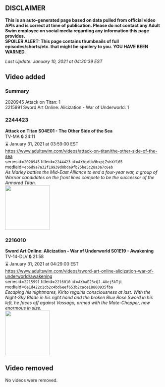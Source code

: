 ## DISCLAIMER
**This is an auto-generated page based on data pulled from official video APIs and is correct at time of publication. Please do not contact any Adult Swim employee on social media regarding any information this page provides.**  
**SPOILER ALERT: This page contains thumbnails of full episodes/shorts/etc. that might be spoilery to you. YOU HAVE BEEN WARNED.**  

_Last Update: January 10, 2021 at 04:30:39 EST_
## Video added
### Summary
2020945 Attack on Titan: 1  
2215991 Sword Art Online: Alicization - War of Underworld: 1  
### 2244423
**Attack on Titan S04E01 - The Other Side of the Sea**  
TV-MA 🔒 24:11  
⌛ January 31, 2021 at 03:59:00 EST  
https://www.adultswim.com/videos/attack-on-titan/the-other-side-of-the-sea  
seriesid=`2020945` titleid=`2244423` id=`AXbidUa9bxpjZvbXYl65` mediaid=`eb6d9a7a32f19939d0bda9fb25be5c28a3a7c6eb`  
_As Marley battles the Mid-East Alliance to end a four-year war, a group of Warrior candidates on the front lines compete to be the successor of the Armored Titan._  
<a href="https://media.cdn.adultswim.com/uploads/20210108/thumbnails/2_2118944550-attackontitan_060_air_cid-MTC84.jpg"><img src="https://media.cdn.adultswim.com/uploads/20210108/thumbnails/2_2118944550-attackontitan_060_air_cid-MTC84.jpg" height="144px" /></a>
### 2216010
**Sword Art Online: Alicization - War of Underworld S01E19 - Awakening**  
TV-14-DLV 🔒 21:58  
⌛ January 31, 2021 at 04:29:00 EST  
https://www.adultswim.com/videos/sword-art-online-alicization-war-of-underworld/awakening  
seriesid=`2215991` titleid=`2216010` id=`AXbaE23cQJ_4Uej5kTjL` mediaid=`6e1d422c1cb2c4bd6eef653b2cace18860935fba`  
_Escaping his nightmares, Kirito regains consciousness at last. With the Night-Sky Blade in his right hand and the broken Blue Rose Sword in his left, he faces off against Vassago, armed with the Mate-Chopper, now enormous in size._  
<a href="https://media.cdn.adultswim.com/uploads/20210107/thumbnails/2_211710137-SAO_WoU_019.jpg"><img src="https://media.cdn.adultswim.com/uploads/20210107/thumbnails/2_211710137-SAO_WoU_019.jpg" height="144px" /></a>
## Video removed
No videos were removed.  
